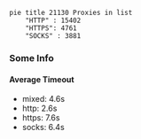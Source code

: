 
```mermaid
pie title 21130 Proxies in list
    "HTTP" : 15402
    "HTTPS": 4761
    "SOCKS" : 3881
```

### Some Info
#### Average Timeout

- mixed: 4.6s
- http: 2.6s
- https: 7.6s
- socks: 6.4s